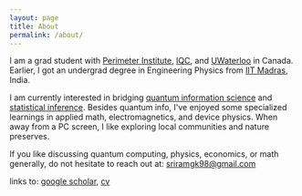 ```yaml
---
layout: page
title: About
permalink: /about/
---
```


I am a grad student with [Perimeter Institute](https://perimeterinstitute.ca), [IQC](https://uwaterloo.ca/institute-for-quantum-computing/), and [UWaterloo](https://uwaterloo.ca) in Canada. Earlier, I got an undergrad degree in Engineering Physics from [IIT Madras](https://www.iitm.ac.in/), India.

I am currently interested in bridging [quantum information science](https://en.wikipedia.org/wiki/Quantum_information_science) and [statistical inference](https://en.wikipedia.org/wiki/Statistical_inference). Besides quantum info, I've enjoyed some specialized learnings in applied math, electromagnetics, and device physics. When away from a PC screen, I like exploring local communities and nature preserves.

If you like discussing quantum computing, physics, economics, or math generally, do not hesitate to reach out at: [sriramgk98@gmail.com](mailto:sriramgk98@gmail.com)

links to: [google scholar](https://scholar.google.com/citations?user=d9-T--sAAAAJ&hl=en), [cv](https://sriramgkn.github.io/docs/CV_ram.pdf)



<!-- ![Image of Sriram](https://raw.githubusercontent.com/SriramGkn/sriramgkn.github.io/master/images/Outside_Godav.jpeg)
Outside my hostel at IITM! The COVID-19 pandemic forced us out of this beautiful campus with little notice. -->
<!--[IQC Waterloo](https://uwaterloo.ca/institute-for-quantum-computing/)-->
